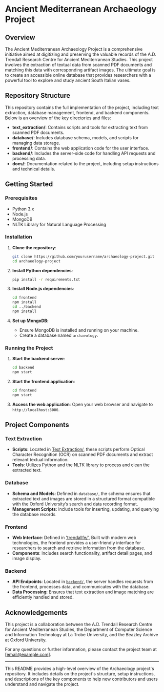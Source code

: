 # Ancient Mediterranean Archaeology Project

## Overview
The Ancient Mediterranean Archaeology Project is a comprehensive initiative aimed at digitizing and preserving the valuable records of the A.D. Trendall Research Centre for Ancient Mediterranean Studies. This project involves the extraction of textual data from scanned PDF documents and matching this data with corresponding artifact images. The ultimate goal is to create an accessible online database that provides researchers with a powerful tool to explore and study ancient South Italian vases.

## Repository Structure
This repository contains the full implementation of the project, including text extraction, database management, frontend, and backend components. Below is an overview of the key directories and files:

- **text_extraction/**: Contains scripts and tools for extracting text from scanned PDF documents.
- **database/**: Includes database schema, models, and scripts for managing data storage.
- **frontend/**: Contains the web application code for the user interface.
- **backend/**: Includes the server-side code for handling API requests and processing data.
- **docs/**: Documentation related to the project, including setup instructions and technical details.

## Getting Started
### Prerequisites
- Python 3.x
- Node.js
- MongoDB
- NLTK Library for Natural Language Processing

### Installation
1. **Clone the repository**:
   ```bash
   git clone https://github.com/yourusername/archaeology-project.git
   cd archaeology-project
   ```

2. **Install Python dependencies**:
   ```bash
   pip install -r requirements.txt
   ```

3. **Install Node.js dependencies**:
   ```bash
   cd frontend
   npm install
   cd ../backend
   npm install
   ```

4. **Set up MongoDB**:
   - Ensure MongoDB is installed and running on your machine.
   - Create a database named `archaeology`.

### Running the Project
1. **Start the backend server**:
   ```bash
   cd backend
   npm start
   ```

2. **Start the frontend application**:
   ```bash
   cd frontend
   npm start
   ```

3. **Access the web application**:
   Open your web browser and navigate to `http://localhost:3000`.

## Project Components
### Text Extraction
- **Scripts**: Located in [Text Extraction/](https://github.com/alphy-17/Trendall-Project/tree/main/Text%20Extraction), these scripts perform Optical Character Recognition (OCR) on scanned PDF documents and extract relevant textual information.
- **Tools**: Utilizes Python and the NLTK library to process and clean the extracted text.

### Database
- **Schema and Models**: Defined in `database/`, the schema ensures that extracted text and images are stored in a structured format compatible with the Oxford University’s search and data recording format.
- **Management Scripts**: Include tools for inserting, updating, and querying the database records.

### Frontend
- **Web Interface**: Defined in ['trendallfe/'](https://github.com/alphy-17/Trendall-Project/tree/main/trendallfe), Built with modern web technologies, the frontend provides a user-friendly interface for researchers to search and retrieve information from the database.
- **Components**: Includes search functionality, artifact detail pages, and image display.

### Backend
- **API Endpoints**: Located in [`backend/`](https://github.com/alphy-17/Trendall-Project/tree/main/backend), the server handles requests from the frontend, processes data, and communicates with the database.
- **Data Processing**: Ensures that text extraction and image matching are efficiently handled and stored.


## Acknowledgements
This project is a collaboration between the A.D. Trendall Research Centre for Ancient Mediterranean Studies, the Department of Computer Science and Information Technology at La Trobe University, and the Beazley Archive at Oxford University.

For any questions or further information, please contact the project team at [email@example.com].

---

This README provides a high-level overview of the Archaeology project's repository. It includes details on the project's structure, setup instructions, and descriptions of the key components to help new contributors and users understand and navigate the project.
